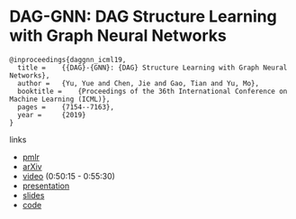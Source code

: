 # DAG-GNN: DAG Structure Learning with Graph Neural Networks

```
@inproceedings{daggnn_icml19,
  title = 	 {{DAG}-{GNN}: {DAG} Structure Learning with Graph Neural Networks},
  author = 	 {Yu, Yue and Chen, Jie and Gao, Tian and Yu, Mo},
  booktitle = 	 {Proceedings of the 36th International Conference on Machine Learning (ICML)},
  pages = 	 {7154--7163},
  year = 	 {2019}
}
```

links
- [pmlr](http://proceedings.mlr.press/v97/yu19a.html)
- [arXiv](https://arxiv.org/abs/1904.10098)
- [video](https://slideslive.com/38917909/optimization-and-graphical-models) (0:50:15 - 0:55:30)
- [presentation](https://icml.cc/media/Slides/icml/2019/101(13-11-00)-13-12-10-5195-dag-gnn_dag_st.pdf)
- [slides](https://jie-chen-ibm.appspot.com/pub/DAG-GNN_slides.pdf)
- [code](https://github.com/fishmoon1234/DAG-GNN)
